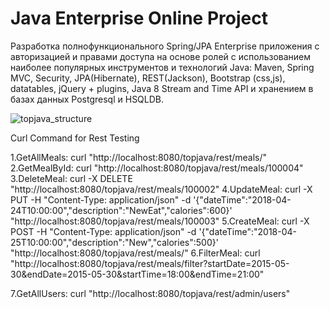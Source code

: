 Java Enterprise Online Project 
===============================
Разработка полнофункционального Spring/JPA Enterprise приложения c авторизацией и правами доступа на основе ролей с использованием наиболее популярных инструментов и технологий Java: Maven, Spring MVC, Security, JPA(Hibernate), REST(Jackson), Bootstrap (css,js), datatables, jQuery + plugins, Java 8 Stream and Time API и хранением в базах данных Postgresql и HSQLDB.

![topjava_structure](https://user-images.githubusercontent.com/13649199/27433714-8294e6fe-575e-11e7-9c41-7f6e16c5ebe5.jpg)

Curl Command for Rest Testing

1.GetAllMeals:  curl "http://localhost:8080/topjava/rest/meals/"
2.GetMealById:  curl "http://localhost:8080/topjava/rest/meals/100004"
3.DeleteMeal:   curl -X DELETE "http://localhost:8080/topjava/rest/meals/100002"
4.UpdateMeal:   curl -X PUT -H "Content-Type: application/json" -d '{"dateTime":"2018-04-24T10:00:00","description":"NewEat","calories":600}' "http://localhost:8080/topjava/rest/meals/100003"
5.CreateMeal:   curl -X POST -H "Content-Type: application/json" -d '{"dateTime":"2018-04-25T10:00:00","description":"New","calories":500}' "http://localhost:8080/topjava/rest/meals/"
6.FilterMeal:   curl "http://localhost:8080/topjava/rest/meals/filter?startDate=2015-05-30&endDate=2015-05-30&startTime=18:00&endTime=21:00"

7.GetAllUsers:  curl "http://localhost:8080/topjava/rest/admin/users"
